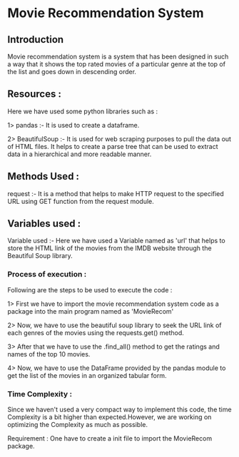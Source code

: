 
# Movie Recommendation System




## Introduction
Movie recommendation system is a system that has been designed in such a way that it shows the top rated movies of a particular genre at the top of the list and goes down in descending order.

## Resources :
Here we have used some python libraries such as :

1> pandas :- It is used to create a dataframe.

2> BeautifulSoup :- It is used for web scraping purposes to pull the data out of HTML files.
It helps to create a parse tree that can be used to extract data in a hierarchical and more readable manner.





## Methods Used :

request :- It is a method that helps to make HTTP request to the specified URL using GET function from the request module.
## Variables used :

Variable used :- Here we have used a Variable named as 'url' that helps to store the HTML link of the movies from the IMDB website through the Beautiful Soup library.

### Process of execution :
Following are the steps to be used to execute the code :

1> First we have to import the movie recommendation system code as a package into the main program named as 'MovieRecom'

2> Now, we have to use the beautiful soup library to seek the URL link of each genres of the movies using the   requests.get()  method.

3> After that we have to use the .find_all() method to get the ratings and names of the top 10 movies. 

4> Now, we have to use the DataFrame provided by the pandas module to get the list of the movies in an organized tabular form.

### Time Complexity :
Since we haven't used a very compact way to implement this code, the time Complexity is a bit higher than expected.However, we are working on optimizing the Complexity as much as possible.


Requirement :
One have to create a init file to import the MovieRecom package.

